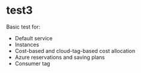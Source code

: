# test3

Basic test for:
- Default service
- Instances
- Cost-based and cloud-tag-based cost allocation
- Azure reservations and saving plans
- Consumer tag
